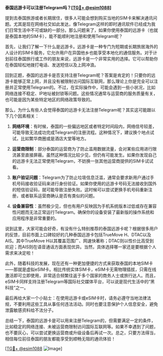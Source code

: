 **泰国远游卡可以注册Telegram吗？[[TG💪+ @esim1088](https://t.me/s/esim1088)]**

提到去泰国旅游或者长期居住，很多人可能会想到购买当地的SIM卡来解决通讯问题。尤其是现在网络社交如此发达，像Telegram这样的即时通讯软件已经成为我们日常生活中不可或缺的一部分。那么问题来了，如果你使用泰国的远游卡（也就是泰国本地的SIM卡），能不能顺利地注册和使用Telegram呢？

首先，让我们了解一下什么是远游卡。远游卡是一种专门为短期或长期旅居海外的人设计的SIM卡服务，它允许用户在异国他乡也能享受本地化的通信服务。对于计划前往泰国旅行或工作的朋友来说，远游卡是一个非常实用的选择。它可以帮助你在泰国轻松地拨打电话、发送短信以及上网冲浪。

回到正题，泰国的远游卡是否支持注册Telegram呢？答案是肯定的！只要你的远游卡能够正常上网，并且没有被限制访问国际互联网，那么理论上你是完全可以注册并正常使用Telegram的。不过，在实际操作中，可能会遇到一些小状况，比如网络连接不稳定、IP地址被封锁等问题。这些情况通常与运营商的服务质量有关，也可能是因为某些特定地区的网络政策导致的。

那么，为什么有些人会觉得泰国的远游卡无法注册Telegram呢？其实这可能跟以下几个因素相关：

1. **网络环境**：有时候，泰国的一些偏远地区或者特定时间段内，网络信号较差，可能导致无法成功完成Telegram的注册流程。这种情况下，建议换个地点试试，比如繁华商圈或是酒店大堂等地方。

2. **运营商限制**：部分泰国的运营商为了防止滥用数据流量，会对某些应用进行限流甚至直接屏蔽。虽然这种情况比较少见，但仍有可能发生。如果你发现自己的远游卡无法正常使用Telegram，不妨换一张其他运营商提供的SIM卡试试看。

3. **账户验证问题**：Telegram为了防止垃圾信息泛滥，通常会要求新用户通过手机号码接收验证码来进行身份验证。如果你使用的远游卡号码无法接收到国外的短信验证码，就可能导致注册失败。这时候可以尝试更换手机号码重新注册，或者联系运营商确认是否有类似的问题。

4. **设备兼容性**：虽然极少见，但也有用户反映因为手机系统版本过低或存在兼容性问题而无法正常运行Telegram。确保你的设备安装了最新版的操作系统和应用程序是非常重要的。

说到这里，大家可能会好奇，有没有什么特别推荐的泰国远游卡呢？根据很多用户的反馈，目前市面上口碑较好的几种泰国远游卡包括TrueMove H、DTAC以及AIS。其中TrueMove H以其覆盖范围广、网速快著称；DTAC则以性价比高受到欢迎；而AIS则在语音通话方面表现优异。当然，具体选择哪一家还是要根据个人需求来决定啦！

此外，随着科技的发展，现在还有一种更加便捷的方式来获取泰国的本地SIM卡——那就是虚拟eSIM卡。相比传统实体SIM卡，eSIM卡无需物理插拔，只需在线激活即可立即使用，非常适合频繁往返于多个国家的商务人士或旅行达人。而且，eSIM卡同样支持注册Telegram等国际社交媒体平台，可以说是现代生活中的“黑科技”之一。

最后再给大家一个小贴士：在使用远游卡或eSIM卡时，请务必遵守当地法律法规，不要利用这些工具从事任何违法活动。同时也要注意保护个人信息安全，避免泄露敏感资料给不法分子。

总结一下，泰国的远游卡是可以用来注册Telegram的，但需要满足一定的条件，比如稳定的网络连接、未被运营商限制访问国际互联网等。如果不幸遇到了问题，也不要灰心，可以尝试更换运营商或升级设备后再试一次。总之，只要方法得当，相信每位前往泰国的朋友都能享受到顺畅无阻的通讯体验！

[[TG💪+ @esim1088](https://t.me/s/esim1088) ![Image](https://i.postimg.cc/4NQfJmqS/Snipaste-2025-05-13-00-14-12.png)]